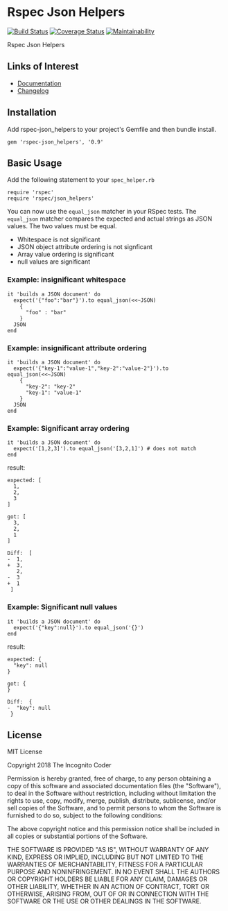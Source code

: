 # Rspec Json Helpers

[![Build Status](https://travis-ci.org/theincognitocoder/rspec-json_helpers.svg?branch=master)](https://travis-ci.org/theincognitocoder/rspec-json_helpers)
[![Coverage Status](https://coveralls.io/repos/github/theincognitocoder/rspec-json_helpers/badge.svg?branch=master)](https://coveralls.io/github/theincognitocoder/rspec-json_helpers?branch=master)
[![Maintainability](https://api.codeclimate.com/v1/badges/f9ac56f41cd6333d98ee/maintainability)](https://codeclimate.com/github/theincognitocoder/rspec-json_helpers/maintainability)

Rspec Json Helpers

## Links of Interest

* [Documentation](https://www.rubydoc.info/github/theincognitocoder/rspec-json_helpers/master)
* [Changelog](https://github.com/theincognitocoder/rspec-json_helpers/blob/master/CHANGELOG.md)

## Installation

Add rspec-json_helpers to your project's Gemfile and then bundle install.

    gem 'rspec-json_helpers', '0.9'

## Basic Usage

Add the following statement to your `spec_helper.rb`

    require 'rspec'
    require 'rspec/json_helpers'

You can now use the `equal_json` matcher in your RSpec tests. The `equal_json`
matcher compares the expected and actual strings as JSON values. The two
values must be equal.

* Whitespace is not significant
* JSON object attribute ordering is not signficant
* Array value ordering is significant
* null values are significant

### Example: insignificant whitespace

    it 'builds a JSON document' do
      expect('{"foo":"bar"}').to equal_json(<<~JSON)
        {
          "foo" : "bar"
        }
      JSON
    end

### Example: insignificant attribute ordering

    it 'builds a JSON document' do
      expect('{"key-1":"value-1","key-2":"value-2"}').to equal_json(<<~JSON)
        {
          "key-2": "key-2"
          "key-1": "value-1"
        }
      JSON
    end

### Example: Significant array ordering

    it 'builds a JSON document' do
      expect('[1,2,3]').to equal_json('[3,2,1]') # does not match
    end

result:

    expected: [
      1,
      2,
      3
    ]

    got: [
      3,
      2,
      1
    ]

    Diff:  [
    -  1,
    +  3,
       2,
    -  3
    +  1
     ]

### Example: Significant null values

    it 'builds a JSON document' do
      expect('{"key":null}').to equal_json('{}')
    end

result:

    expected: {
      "key": null
    }

    got: {
    }

    Diff:  {
    -  "key": null
     }

## License

MIT License

Copyright 2018 The Incognito Coder

Permission is hereby granted, free of charge, to any person obtaining a copy
of this software and associated documentation files (the "Software"), to deal
in the Software without restriction, including without limitation the rights
to use, copy, modify, merge, publish, distribute, sublicense, and/or sell
copies of the Software, and to permit persons to whom the Software is furnished
to do so, subject to the following conditions:

The above copyright notice and this permission notice shall be included in
all copies or substantial portions of the Software.

THE SOFTWARE IS PROVIDED "AS IS", WITHOUT WARRANTY OF ANY KIND, EXPRESS OR
IMPLIED, INCLUDING BUT NOT LIMITED TO THE WARRANTIES OF MERCHANTABILITY,
FITNESS FOR A PARTICULAR PURPOSE AND NONINFRINGEMENT. IN NO EVENT SHALL THE
AUTHORS OR COPYRIGHT HOLDERS BE LIABLE FOR ANY CLAIM, DAMAGES OR OTHER
LIABILITY, WHETHER IN AN ACTION OF CONTRACT, TORT OR OTHERWISE, ARISING FROM,
OUT OF OR IN CONNECTION WITH THE SOFTWARE OR THE USE OR OTHER DEALINGS IN THE
SOFTWARE.
